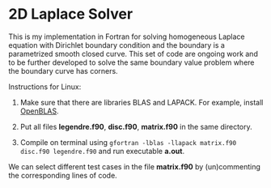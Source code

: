 # 2D Laplace Solver

This is my implementation in Fortran for solving homogeneous Laplace equation with Dirichlet boundary condition and the boundary is a parametrized smooth closed curve. This set of code are ongoing work and to be further developed to solve the same boundary value problem where the boundary curve has corners.

Instructions for Linux:
  1. Make sure that there are libraries BLAS and LAPACK. For example, install [OpenBLAS](https://www.openblas.net/).
  
  2. Put all files **legendre.f90**, **disc.f90**, **matrix.f90** in the same directory.

  3. Compile on terminal using `gfortran -lblas -llapack matrix.f90 disc.f90 legendre.f90` and run executable **a.out**.
 
We can select different test cases in the file **matrix.f90** by (un)commenting the corresponding lines of code.
